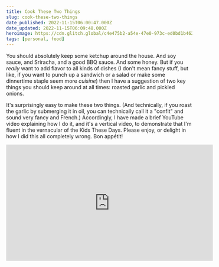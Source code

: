 ```yaml
---
title: Cook These Two Things
slug: cook-these-two-things
date_published: 2022-11-15T06:00:47.000Z
date_updated: 2022-11-15T06:09:48.000Z
heroimage: https://cdn.glitch.global/c4e475b2-a54e-47e0-973c-ed0bd1b46262/pickled-onions.png?v=1669517076392
tags: [personal, food]
---
```


You should absolutely keep some ketchup around the house. And soy sauce, and Sriracha, and a good BBQ sauce. And some honey. But if you *really* want to add flavor to all kinds of dishes (I don't mean fancy stuff, but like, if you want to punch up a sandwich or a salad or make some dinnertime staple seem more *cuisine*) then I have a suggestion of two key things you should keep around at all times: roasted garlic and pickled onions.

It's surprisingly easy to make these two things. (And technically, if you roast the garlic by submerging it in oil, you can technically call it a "confit" and sound very fancy and French.) Accordingly, I have made a brief YouTube video explaining how I do it, and it's a vertical video, to demonstrate that I'm fluent in the vernacular of the Kids These Days. Please enjoy, or delight in how I did this all completely wrong. Bon appétit!

<iframe width="560" height="315" src="https://www.youtube-nocookie.com/embed/hZCk7VCdW5I" title="YouTube video player" frameborder="0" allow="accelerometer; autoplay; clipboard-write; encrypted-media; gyroscope; picture-in-picture" allowfullscreen></iframe>
